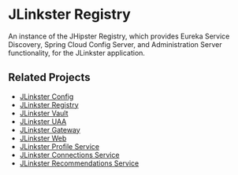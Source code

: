 # JLinkster Registry

An instance of the JHipster Registry, which provides Eureka Service Discovery, Spring Cloud Config Server, and
Administration Server functionality, for the JLinkster application.

## Related Projects

* [JLinkster Config](https://github.com/jlinkster/config)
* [JLinkster Registry](https://github.com/jlinkster/registry)
* [JLinkster Vault](https://github.com/jlinkster/vault)
* [JLinkster UAA](https://github.com/jlinkster/uaa)
* [JLinkster Gateway](https://github.com/jlinkster/gateway)
* [JLinkster Web](https://github.com/jlinkster/web)
* [JLinkster Profile Service](https://github.com/jlinkster/profile)
* [JLinkster Connections Service](https://github.com/jlinkster/connections)
* [JLinkster Recommendations Service](https://github.com/jlinkster/recommendations)
